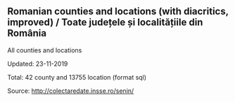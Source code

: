 ## Romanian counties and locations (with diacritics, improved) / Toate județele și localitățiile din România
All counties and locations

Updated: 23-11-2019

Total: 42 county and 13755 location (format sql)

Source:
http://colectaredate.insse.ro/senin/
